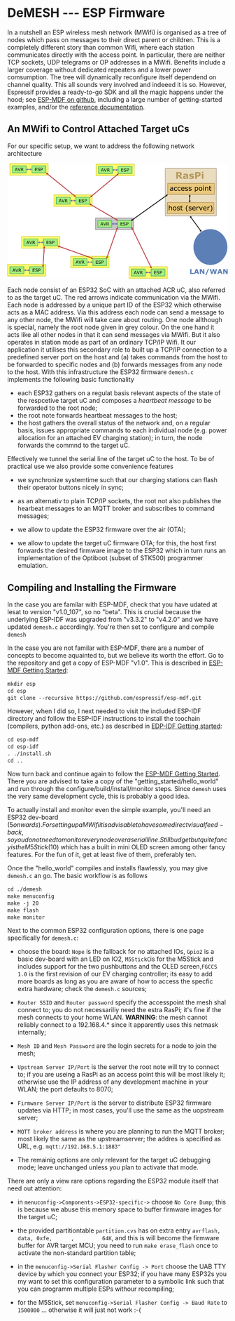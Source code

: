 # DeMESH --- ESP Firmware

In a nutshell an ESP wireless mesh network (MWifi) is organised as a tree of nodes which pass on messages to their direct parent or children. This is a completely different story than common Wifi, where each station communicates directly with the access point. In particular, there are neither TCP sockets,  UDP telegrams or OP addresses in a MWifi. Benefits include a larger coverage without dedicated repeaters and a lower power comsumption. The tree will dynamically reconfigure itself dependend on channel quality. This all sounds very involved and indeeed it is so. However, Espressif provides a ready-to-go SDK and all the magic happens under the hood; see [ESP-MDF on github](https://github.com/espressif/esp-mdf), including a large number of getting-started examples, and/or the [reference documentation](https://docs.espressif.com/projects/esp-mdf/en/latest/?badge=latest).



## An MWifi to Control Attached Target uCs



For our specific setup, we want to address the following network architecture 



<img src="../images/meshtop.png" alt="Mesh Topology" style="zoom:75%;" />

Each node consist of an ESP32 SoC with an attached ACR uC, also referred to as the target uC. The red arrows indicate communication via the MWifi. Each node is addressed by a unique part ID of the ESP32 which otherwise acts as a MAC address. Via this address each node can send a message to any other node, the MWifi will take care about routing. One node allthough is special, namely the root node given in grey colour. On the one hand it acts like all other nodes in that it can send messages via MWifi. But it also operates in station mode as part of an ordinary TCP/IP Wifi. It our application it utilises this secondary role to built up a TCP/IP connection to a predefined server port on the host and (a) takes commands from the host to be forwarded to specific nodes and (b) forwards messages from any node to the host. With this infrastructure the ESP32 firmware `demesh.c` implements the following basic functionality

- each ESP32 gathers on a regulat basis relevant aspects of the state of the respcetive target uC and composes a _heartbeat_ _message_ to be forwarded to the root node;
- the root note forwards heartbeat messages to the host;
- the host gathers the overall status of the network and, on a regular basis, issues appropriate commands to each individual node (e.g. power allocation for an attached EV charging station); in turn, the node forwards the commnd to the target uC.

Effectively we tunnel the serial line of the target uC to the host. To be of practical use we also provide some convenience features

- we synchronize systemtime such that our charging stations can flash their operator buttons nicely in sync;
- as an alternativ to plain TCP/IP sockets, the root not also publishes the hearbeat messages to an MQTT broker and  subscribes to command messages;
- we allow to update the ESP32 firmware over the air (OTA);

- we allow to update the target uC firmware OTA; for this, the host first forwards the desired firmware image to the ESP32 which in turn runs an implementation of the Optiboot (subset of STK500) programmer emulation.

  

## Compiling and Installing the Firmware

In the case you are familar with ESP-MDF, check that you have udated at lesat to version "v1.0_107", so no "beta". This is crucial because the underlying  ESP-IDF was upgraded from "v3.3.2" to "v4.2.0" and we have updated `demesh.c` accordingly. You're then set to configure and compile `demesh`

In the case you are not familar with ESP-MDF, there are a number of concepts to become aquainted to, but we believe its worth the effort. Go to the repository and get a copy of ESP-MDF "v1.0". This is described in [ESP-MDF Getting Started](https://docs.espressif.com/projects/esp-mdf/en/latest/get-started/index.html#get-esp-mdf): 

```
mkdir esp
cd esp
git clone --recursive https://github.com/espressif/esp-mdf.git
```

However, when I did so, I next needed to visit the included ESP-IDF directory and follow the ESP-IDF instructions to install the toochain (compilers, python add-ons, etc.) as described in [EDP-IDF Getting started](https://docs.espressif.com/projects/esp-idf/en/latest/esp32/get-started/index.html#get-started-set-up-tools):

```
cd esp-mdf
cd esp-idf
. ./install.sh
cd ..
```

Now turn back and continue again to follow the  [ESP-MDF Getting Started](https://docs.espressif.com/projects/esp-mdf/en/latest/get-started/index.html#get-esp-mdf). There you are advised to take a copy of the "getting_started/hello_world" and run through the configure/build/install/monitor steps. Since `demesh` uses the very same development cycle, this is probably a good idea.

To actually install and monitor even the simple example, you'll need an ESP32 dev-board ($5 onwards). For setting up a MWifi it is advisable to have some direct visual feed-back, so you do not need to monitor every node over a seriall line. Still budget but quite fancy is the M5Stick (10$) which has a built in mini OLED screen among other fancy features. For the fun of it, get at least five of them, preferably ten.

Once the "hello_world" compiles and installs flawlessly, you may give `demesh.c` an go. The basic workflow is as follows

```
cd ./demesh
make menuconfig
make -j 20
make flash
make monitor
```

Next to the common ESP32 configuration options, there is one page specifically for `demesh.c`:

- choose the board: `Nope` is the fallback for no attached IOs, `Gpio2` is a basic dev-board with an LED on IO2, `M5StickC`is for the M5Stick and includes support for the two pushbuttons and the OLED screen,`FGCCS 1.0` is the first revision of our EV charging controller; its easy to add more boards as long as you are aware of how to access the specfic extra hardware; check the `demesh.c` sources;
-  `Router SSID` and `Router password` specify the accesspoint the mesh shal connect to; you do not necessariliy need the estra RasPi; it's fine if the mesh connects to your home WLAN. **WARNING**: the mesh cannot reliably connect to a 192.168.4.* since it apparently uses this netmask internally;
- `Mesh ID` and `Mesh Password` are the login secrets for a node to join the mesh; 

- `Upstream Server IP/Port` is the server the root note will try to connect to; if you are useing a RasPi as an access point this will be most likely it; otherwise use the IP address of any development machine in your WLAN; the port defaults to 8070;  
- `Firmware Server IP/Port` is the server to distribute ESP32 firmware updates via HTTP; in most cases, you'll use the same as the uopstream server;
- `MQTT broker address` is where you are planning to run the MQTT broker; most likely the same as the upstreamserver; the addres is specified as URL, e.g. `mqtt://192.168.5.1:1883"`
-  The remainig options are only relevant for the target uC debugging mode; leave unchanged unless you plan to activate that mode.

There are only a view rare options regarding the ESP32 module itself that need out attention:

- in `menuconfig->Components->ESP32-specific->` choose  `No Core Dump`;  this is because we abuse this memory space to buffer firmware images for the target uC;

- the provided partitiontable `partition.cvs` has on extra entry `avrflash, data, 0xfe,      ,         64K`, and this is will become the firmware buffer for AVR target MCU; you need to run `make erase_flash` once to activate the non-standard partition table; 
- in the `menuconfig->Serial Flasher Config -> Port` choose the UAB TTY device by which you connect your ESP32; if you have many ESP32s you my want to set this configuration parameter to a symbolic link such that you can programm multiple ESPs withour recompiling; 
- for the M5Stick, set `menuconfig->Serial Flasher Config -> Baud Rate` to  `1500000` ... otherwise
  it will just not work  :-(

